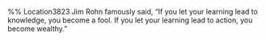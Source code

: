 %% Location3823 
Jim Rohn famously said, “If you let your learning lead to knowledge, you become a fool. If you let your learning lead to action, you become wealthy.” 